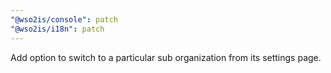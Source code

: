 ```yaml
---
"@wso2is/console": patch
"@wso2is/i18n": patch
---
```


Add option to switch to a particular sub organization from its settings page.
